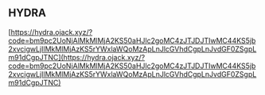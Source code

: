 ## HYDRA
[https://hydra.ojack.xyz/?code=bm9pc2UoNjAlMkMlMjA2KS50aHJlc2goMC4zJTJDJTIwMC44KS5jb2xvcigwLjIlMkMlMjAzKS5rYWxlaWQoMzApLnJlcGVhdCgpLnJvdGF0ZSgpLm91dCgpJTNC](https://hydra.ojack.xyz/?code=bm9pc2UoNjAlMkMlMjA2KS50aHJlc2goMC4zJTJDJTIwMC44KS5jb2xvcigwLjIlMkMlMjAzKS5rYWxlaWQoMzApLnJlcGVhdCgpLnJvdGF0ZSgpLm91dCgpJTNC)
